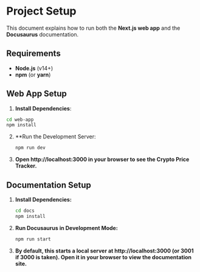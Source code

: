 # Project Setup


This document explains how to run both the **Next.js web app** and the **Docusaurus** documentation.


## Requirements
- **Node.js** (v14+)
- **npm** (or **yarn**)


## Web App Setup


1. **Install Dependencies**:
  ```bash
  cd web-app
  npm install
  ```


2. **Run the Development Server:
   ```bash
   npm run dev
   ```


3. **Open http://localhost:3000 in your browser to see the Crypto Price Tracker.**


## Documentation Setup


1. **Install Dependencies:**
   ```bash
   cd docs
   npm install
   ```


2. **Run Docusaurus in Development Mode:**
   ```bash
   npm run start
   ```

3. **By default, this starts a local server at http://localhost:3000 (or 3001 if 3000 is taken). Open it in your browser to view the documentation site.**
